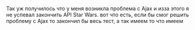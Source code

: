 Так уж получилось что у меня возникла проблема с Ajax и изза этого я не успевал закончить API Star Wars.
вот что есть, если бы смог решить проблему с Ajax то закончил бы весь тест, а так имеем то что имеем
